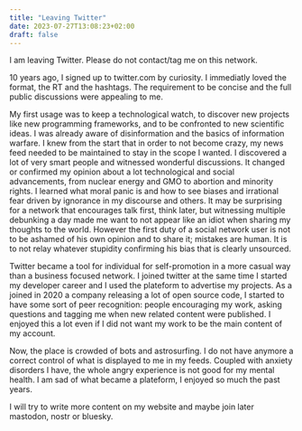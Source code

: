 ```yaml
---
title: "Leaving Twitter"
date: 2023-07-27T13:08:23+02:00
draft: false
---
```


I am leaving Twitter.
Please do not contact/tag me on this network.

10 years ago, I signed up to twitter.com by curiosity.
I immediatly loved the format, the RT and the hashtags.
The requirement to be concise and the full public discussions
were appealing to me.

My first usage was to keep a technological watch, to discover
new projects like new programming frameworks, and to be confronted
to new scientific ideas. I was already aware of disinformation
and the basics of information warfare. I knew from the start
that in order to not become crazy, my news feed needed to be
maintained to stay in the scope I wanted. I discovered a lot
of very smart people and witnessed wonderful discussions.
It changed or confirmed my opinion about a lot technological
and social advancements, from nuclear energy and GMO to 
abortion and minority rights. I learned what moral panic
is and how to see biases and irrational fear driven by ignorance
in my discourse and others. It may be surprising for a network
that encourages talk first, think later, but witnessing
multiple debunking a day made me want to not appear like an
idiot when sharing my thoughts to the world. However the first 
duty of a social network user is not to be ashamed of his own
opinion and to share it; mistakes are human. It is to not 
relay whatever stupidity confirming his bias that is clearly
unsourced.

Twitter became a tool for individual for self-promotion in a
more casual way than a business focused network.
I joined twitter at the same time I started my developer career
and I used the plateform to advertise my projects.
As a joined in 2020 a company releasing a lot of open source code,
I started to have some sort of peer recognition: people encouraging
my work, asking questions and tagging me when new related content 
were published.
I enjoyed this a lot even if I did not want my work to be the
main content of my account.

Now, the place is crowded of bots and astrosurfing. 
I do not have anymore a correct control of what
is displayed to me in my feeds. Coupled with anxiety disorders
I have, the whole angry experience is not good for my mental
health. I am sad of what became a plateform, I enjoyed so much
the past years.

I will try to write more content on my website and 
maybe join later mastodon, nostr or bluesky.
